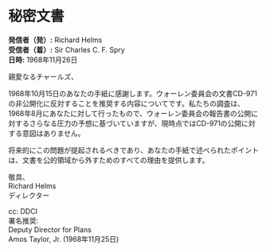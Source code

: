 # 秘密文書

**発信者（発）:** Richard Helms  
**受信者（着）:** Sir Charles C. F. Spry  
**日時:** 1968年11月26日  

親愛なるチャールズ、

1968年10月15日のあなたの手紙に感謝します。ウォーレン委員会の文書CD-971の非公開化に反対することを推奨する内容についてです。私たちの調査は、1968年8月にあなたに対して行ったもので、ウォーレン委員会の報告書の公開に対するさらなる圧力の予想に基づいていますが、現時点ではCD-971の公開に対する意図はありません。

将来的にこの問題が提起されるべきであり、あなたの手紙で述べられたポイントは、文書を公的領域から外すためのすべての理由を提供します。

敬具、  
Richard Helms  
ディレクター  

cc: DDCI  
署名推奨:  
Deputy Director for Plans  
Amos Taylor, Jr. (1968年11月25日)  